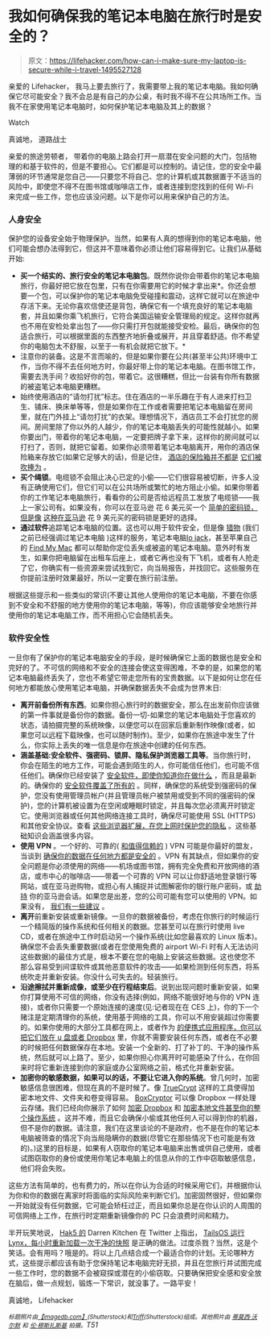 # 我如何确保我的笔记本电脑在旅行时是安全的？

> 原文：<https://lifehacker.com/how-can-i-make-sure-my-laptop-is-secure-while-i-travel-1495527128>

亲爱的 Lifehacker，
我马上要去旅行了，我需要带上我的笔记本电脑。我如何确保它尽可能安全？我不会总是有自己的办公桌，有时我不得不在公共场所工作。当我不在家使用笔记本电脑时，如何保护笔记本电脑及其上的数据？

Watch

真诚地，
道路战士

亲爱的旅途劳顿者，
带着你的电脑上路会打开一扇潜在安全问题的大门，包括物理的和基于软件的，但是不要担心。它们都是可以控制的。请记住，您的安全中最薄弱的环节通常是您自己——只要您不将自己、您的计算机或其数据置于不适当的风险中，即使您不得不在图书馆或咖啡店工作，或者连接到您找到的任何 Wi-Fi 来完成一些工作，您也应该没问题。以下是你可以用来保护自己的方法。

### 人身安全

保护您的设备安全始于物理保护。当然，如果有人真的想得到你的笔记本电脑，他们可能会想办法得到它，但这并不意味着你必须让他们容易得到它。让我们从基础开始:

*   **买一个结实的、旅行安全的笔记本电脑包**。既然你说你会带着你的笔记本电脑旅行，你最好把它放在包里，只有在你需要用它的时候才拿出来*。你还会想要一个包，可以保护你的笔记本电脑免受碰撞和震动，这样它就可以在旅途中存活下来。无论你喜欢信使还是背包，确保它有一个填充良好的笔记本电脑套，并且如果你乘飞机旅行，它符合美国运输安全管理局的规定。这样你就再也不用在安检处拿出包了——你只需打开包就能接受安检。最后，确保你的包适合旅行，可以根据里面的东西整齐地折叠或展开，并且穿着舒适。你不希望你的电脑包太不舒服，以至于一有机会就把它放下。*
*   注意你的装备。这是不言而喻的，但是如果你要在公共(甚至半公共)环境中工作，当你不得不去任何地方时，你最好带上你的笔记本电脑。在图书馆工作，需要去洗手间？收拾好你的包，带着它。这很糟糕，但比一台装有你所有数据的被盗笔记本电脑更糟糕。
*   始终使用酒店的“请勿打扰”标志。住在酒店的一半乐趣在于有人进来打扫卫生、铺床、换床单等等，但是如果你在工作或者需要把笔记本电脑留在房间里，就在门外挂上“请勿打扰”的衣架。理想情况下，酒店员工不会打扰您的房间。房间里除了你以外的人越少，你的笔记本电脑丢失的可能性就越小。如果你要出门，带着你的笔记本电脑，一定要把牌子拿下来，这样你的房间就可以打扫了，否则，就把它留着。如果你必须带着笔记本电脑离开，用你的酒店保险箱来存放它(如果它足够大的话)，但是记住， [酒店的保险箱并不都是](http://lifehacker.com/crack-almost-any-electronic-safe-with-the-bounce-techni-5853610) [它们被吹捧为](http://gizmodo.com/can-000000-secretly-open-your-hotel-safe-5837561) 。
*   **买个绳锁**。电缆锁不会阻止决心已定的小偷——它们很容易被切断，许多人没有正确使用它们，但它们可以在公共场所或繁忙的地方阻止小偷。如果你带着你的工作笔记本电脑旅行，看看你的公司是否给远程员工发放了电缆锁——我上一家公司有。如果没有，你可以在亚马逊 花 6 美元买一个 [简单的密码锁，但是像](https://www.amazon.com/dp/B001EAQZDQ?asc_campaign=InlineText&asc_refurl=https://lifehacker.com/how-can-i-make-sure-my-laptop-is-secure-while-i-travel-1495527128&asc_source=&linkCode=ogi&psc=1&smid=A1PHOY7W4QIJIP&tag=kinjalifehackerlink-20&th=1) [这种在亚马逊](http://www.amazon.com/NoteGuard-Kensington-Compatible-Universal-Security/dp/B005FZI39K/?asc_campaign=InlineText&asc_refurl=https://lifehacker.com/how-can-i-make-sure-my-laptop-is-secure-while-i-travel-1495527128&asc_source=&tag=kinjalifehackerlink-20) 花 9 美元买的密码锁是更好的选择。
*   **通过软件**追踪笔记本电脑的位置。这也可以用于软件安全，但是像 [猎物](http://preyproject.com/) (我们之前已经强调过笔记本电脑 )这样的服务，笔记本电脑[lo jack](http://lojack.absolute.com/)，甚至苹果自己的 [Find My Mac](http://www.apple.com/support/icloud/find-my-device/) 都可以帮助你定位丢失或被盗的笔记本电脑。意外时有发生，如果你把电脑留在出租车后座上，或者它再也没有下飞机，或者有人抢走了它，你确实有一些资源来尝试找到它，向当局报告，并找回它。这些服务在你提前注册时效果最好，所以一定要在旅行前注册。

根据这些提示和一些类似的常识(不要让其他人使用你的笔记本电脑，不要在你感到不安全和不舒服的地方使用你的笔记本电脑，等等)，你应该能够安全地旅行并使用你的笔记本电脑工作，而不用担心它会随机丢失。

### 软件安全性

一旦你有了保护你的笔记本电脑安全的手段，是时候确保它上面的数据也是安全和完好的了。不可信的网络和不安全的连接会使这变得困难，不幸的是，如果您的笔记本电脑最终丢失了，您也不希望它带走您所有的宝贵数据。以下是如何让您在任何地方都能放心使用笔记本电脑，并确保数据丢失不会成为世界末日:

*   **离开前备份所有东西**。如果你担心旅行时的数据安全，那么在出发前你应该做的第一件事就是备份你的数据。备份一切-如果您的笔记本电脑处于您喜欢的状态，请拍摄完整的系统映像，以便您可以在回家后重新制作映像(或者，如果您可以远程下载映像，也可以随时制作)。至少，如果你在旅途中发生了什么，你实际上丢失的唯一信息是你在旅途中创建的任何东西。
*   **涵盖基础:安全软件、强密码、锁屏、隐私保护浏览器工具等**。当你旅行时，你会在陌生的地方工作，可能会遇到陌生的人，你可能信任他们，也可能不信任他们。确保你已经安装了 [安全软件，即使你知道你在做什么](http://lifehacker.com/why-you-should-use-antivirus-even-if-you-browse-carefu-476330249) ，而且是最新的。确保你的 [安全软件覆盖了所有的](http://lifehacker.com/the-difference-between-antivirus-and-anti-malware-and-1176942277) 。同样，确保您的系统受到强密码的保护，您没有使用管理员帐户(并且管理员帐户被禁用或受到不同的强密码的保护)，您的计算机被设置为在空闲或睡眠时锁定，并且每次您必须离开时锁定它。使用浏览器或任何其他网络连接工具时，确保尽可能使用 SSL (HTTPS)和其他安全协议。查看 [这些浏览器扩展，在您上网时保护您的隐私](http://lifehacker.com/the-best-browser-extensions-that-protect-your-privacy-479408034) 。这些基础知识会涵盖很多内容。
*   **使用 VPN** 。一个好的、可靠的( [和值得信赖的](http://lifehacker.com/how-do-i-know-if-my-vpn-is-trustworthy-508866499) ) VPN 可能是你最好的盟友，当谈到 [确保你的数据在任何地方都是安全的](http://lifehacker.com/why-you-should-be-using-a-vpn-and-how-to-choose-one-5940565) 。VPN 有其缺点，但如果你的安全问题是你必须使用的网络——机场或图书馆，拥有完全免费和开放网络的酒店，或市中心的咖啡店——带着一个可靠的 VPN 可以让你舒适地登录银行等网站，或在亚马逊购物，或担心有人捕捉并试图解密你的银行账户密码，或 [劫持](http://en.wikipedia.org/wiki/Session_hijacking) 你的亚马逊会话。如果您是出差，您的公司可能有您可以使用的 VPN。如果没有， [我们有一些建议](http://lifehacker.com/why-you-should-be-using-a-vpn-and-how-to-choose-one-5940565) 。
*   **离开**前重新安装或重新镜像。一旦你的数据被备份，考虑在你旅行的时候运行一个精简版的操作系统和任何相关的数据。您甚至可以在旅行时使用 live CD，或者在旅途中工作时启动另一个操作系统(比如您最喜欢的 Linux 版本)。确保您不会丢失重要数据(或者在您使用免费的 airport Wi-Fi 时有人无法访问这些数据)的最佳方式是，根本不要在您的电脑上安装这些数据。这也使您不那么容易受到间谍软件或其他恶意软件的攻击——如果检测到任何东西，将系统吹走并重新安装。你没什么可失去的。轻装旅行。
*   **沿途擦拭并重新成像，或至少在行程结束后**。说到出现问题时重新安装，如果你打算使用不可信的网络，你没有选择(例如，网络不能很好地与你的 VPN 连接)，或者你只需要一个原始连接的速度(见:记者现在在 CES 上)，你的下一个赌注是定期清理你的系统，使用基于网络的工具，你可以不用安装超过你需要的。如果你使用的大部分工具都在网上，或者作为 [的便携式应用程序，你可以把它们放在 u 盘或者 Dropbox](http://lifehacker.com/kick-windows-installers-to-the-curb-go-portable-for-a-5890856) 里，你就不需要安装任何东西，或者在不必要的时候把任何数据保存在本地。安装一个全新的、打了补丁的、干净的操作系统，然后就可以上路了。至少，如果你担心你离开时可能感染了什么，在你回来时将它重新连接到你的家庭或办公室网络之前，格式化并重新安装。
*   **加密你的敏感数据，如果可以的话，不要让它进入你的系统**。曾几何时，加密敏感信息很困难，但现在真的不是时候了。像 [TrueCrypt](http://www.truecrypt.org/) 这样的工具使得加密本地文件、文件夹和卷变得容易。 [BoxCryptor](https://www.boxcryptor.com/‎) 可以像 Dropbox 一样处理云存储。我们已经向你展示了如何 [加密 Dropbox](http://lifehacker.com/how-to-add-a-second-layer-of-encryption-to-dropbox-upd-5794486) 和 [加密本地文件甚至你的整个操作系统](http://lifehacker.com/how-to-encrypt-and-hide-your-entire-operating-system-fr-5554136) 。这并不难，而且它会确保小偷或其他任何人可以得到你的机器，但不是你的数据。请注意，我们在这里谈论的不是政府，也不是在你的笔记本电脑被筛查的情况下向当局隐瞒你的数据(尽管它在那些情况下也可能是有效的)。)这里的目标是，如果有人窃取你的笔记本电脑来出售或供自己使用，或者试图窃取你的身份或使用你笔记本电脑上的信息从你的工作中窃取敏感信息，他们将会失败。

这些方法有简单的，也有费力的，所以在你认为合适的时候采用它们，并根据你认为你和你的数据在离家时将面临的实际风险来判断它们。加密固然很好，但如果你一开始就没有任何数据，它可能会矫枉过正，而且如果你总是在你认识的人周围的可信网络上工作，在旅行时定期重新镜像你的 PC 只会浪费时间和精力。

半开玩笑地说， [Hak5 的](http://hak5.org/) Darren Kitchen 在 Twitter 上指出， [TailsOS 运行 Lynx，每小时重新加载一次干净的快照](https://twitter.com/hak5darren/statuses/419656779153174528) 是正确的做法。过度杀戮？当然，这是个笑话。会有用吗？哦是的。将以上几点结合成一个最适合你的计划。无论哪种方式，这些提示都应该有助于您保持笔记本电脑完好无损，并且在您旅行并试图完成一些工作时，您的数据不会被窥探或潜在的小偷窃取。只要确保把安全感和安全放在脑后，做一点规划，锻炼一下常识，就没事了。一路平安！

真诚地，
Lifehacker

*<small>标题照片由</small>*[*<small>【imagedb.com】</small>*](http://www.shutterstock.com/pic.mhtml?id=144355102&src=id)*<small>(Shutterstock)和</small>*[*<small>Triff</small>*](http://www.shutterstock.com/pic.mhtml?id=115649035&src=id)*<small>(Shutterstock)组成。其他照片由</small>* [*<small>蒂莫西·沃尔默</small>*](http://www.flickr.com/photos/sixteenmilesofstring/4849178817/) *<small>和</small>* [*<small>伦·穆斯扎斯基</small>*](http://www.flickr.com/photos/sfslim/5607577972/) *<small>拍摄。</small>T51*